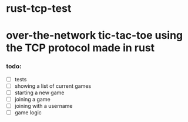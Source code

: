 # rust-tcp-test
# over-the-network tic-tac-toe using the TCP protocol made in rust

### todo:
- [ ] tests
- [ ] showing a list of current games
- [ ] starting a new game
- [ ] joining a game
- [ ] joining with a username
- [ ] game logic